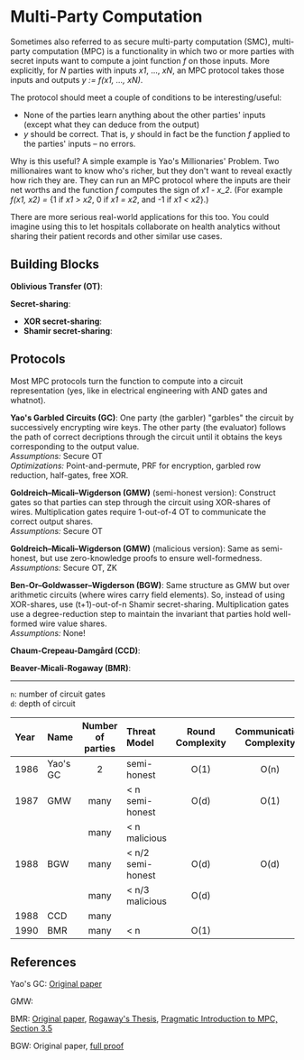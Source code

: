 # Multi-Party Computation

Sometimes also referred to as secure multi-party computation (SMC), multi-party computation (MPC) is a functionality in which two or more parties with secret inputs want to compute a joint function _f_ on those inputs. More explicitly, for _N_ parties with inputs _x1_, ..., _xN_, an MPC protocol takes those inputs and outputs _y := f(x1, ..., xN)_.

The protocol should meet a couple of conditions to be interesting/useful:
- None of the parties learn anything about the other parties' inputs (except what they can deduce from the output)
- _y_ should be correct. That is, _y_ should in fact be the function _f_ applied to the parties' inputs – no errors.

Why is this useful? A simple example is Yao's Millionaries' Problem. Two millionaires want to know who's richer, but they don't want to reveal exactly how rich they are. They can run an MPC protocol where the inputs are their net worths and the function _f_ computes the sign of _x1 - x_2_. (For example _f(x1, x2) =_ {1 if _x1 > x2_, 0 if _x1 = x2_, and -1 if _x1 < x2_}.)

There are more serious real-world applications for this too. You could imagine using this to let hospitals collaborate on health analytics without sharing their patient records and other similar use cases.

## Building Blocks
**Oblivious Transfer (OT)**:

**Secret-sharing**:
- **XOR secret-sharing**: 
- **Shamir secret-sharing**:

## Protocols

Most MPC protocols turn the function to compute into a circuit representation (yes, like in electrical engineering with AND gates and whatnot). 

**Yao's Garbled Circuits (GC)**: One party (the garbler) "garbles" the circuit by successively encrypting wire keys. The other party (the evaluator) follows the path of correct decriptions through the circuit until it obtains the keys corresponding to the output value.  
_Assumptions:_ Secure OT  
_Optimizations:_ Point-and-permute, PRF for encryption, garbled row reduction, half-gates, free XOR.

**Goldreich–Micali–Wigderson (GMW)** (semi-honest version): Construct gates so that parties can step through the circuit using XOR-shares of wires. Multiplication gates require 1-out-of-4 OT to communicate the correct output shares.  
_Assumptions:_ Secure OT

**Goldreich–Micali–Wigderson (GMW)** (malicious version): Same as semi-honest, but use zero-knowledge proofs to ensure well-formedness.  
_Assumptions:_ Secure OT, ZK

**Ben-Or–Goldwasser–Wigderson (BGW)**: Same structure as GMW but over arithmetic circuits (where wires carry field elements). So, instead of using XOR-shares, use (t+1)-out-of-n Shamir secret-sharing. Multiplication gates use a degree-reduction step to maintain the invariant that parties hold well-formed wire value shares.  
_Assumptions:_ None!

**Chaum-Crepeau-Damgård (CCD)**: 

**Beaver-Micali-Rogaway (BMR)**: 

---

`n`: number of circuit gates  
`d`: depth of circuit  

Year | Name | Number of parties | Threat Model | Round Complexity | Communication Complexity | Function Representation
:----|:-----|:-----------------:|:-------------|:----------------:|:-----------------------:|:-----------
1986 | Yao's GC | 2    | semi-honest       | O(1) | O(n) | Boolean circuit
1987 | GMW      | many | < n semi-honest   | O(d) | O(1) | Boolean circuit
&#8203;        || many | < n malicious     |      |      | Boolean circuit
1988 | BGW      | many | < n/2 semi-honest | O(d) | O(d) | Arithmetic circuit
&#8203;        || many | < n/3 malicious   | O(d) |      | Arithmetic circuit
1988 | CCD      | many |                   |      |      |
1990 | BMR      | many | < n               | O(1) | 

## References

Yao's GC: [Original paper](https://ieeexplore.ieee.org/document/4568207)

GMW: 

BMR: [Original paper](https://dl.acm.org/doi/pdf/10.1145/100216.100287?casa_token=jgHhj-wpD88AAAAA:17nxjtduFXBZwYyyvRd9sVKdnPBXZ-vaBxXxzmHFQwhZy_dRc1UGxRnmoXj6WlNRflZ-wRlQA0v-iA), [Rogaway's Thesis](https://www.cs.ucdavis.edu/~rogaway/papers/thesis.pdf), [Pragmatic Introduction to MPC, Section 3.5](https://securecomputation.org/)

BGW: Original paper, [full proof](https://eccc.weizmann.ac.il//report/2011/036/)